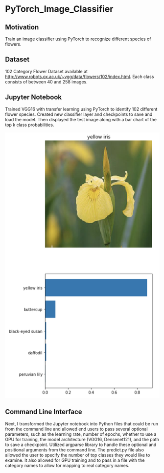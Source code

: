 # PyTorch_Image_Classifier

## Motivation

Train an image classifier using PyTorch to recognize different species of flowers.

## Dataset

102 Category Flower Dataset available at http://www.robots.ox.ac.uk/~vgg/data/flowers/102/index.html. Each class consists of between 40 and 258 images.

## Jupyter Notebook

Trained VGG16 with transfer learning using PyTorch to identify 102 different flower species. Created new classifier layer and checkpoints to save and load the model.  Then displayed the test image along with a bar chart of the top k class probabilities.

![](yellow_iris_class_probs.png)

## Command Line Interface

Next, I transformed the Jupyter notebook into Python files that could be run from the command line and allowed end users to pass several optional parameters, such as the learning rate, number of epochs, whether to use a GPU for training, the model architecture (VGG16, Densenet121), and the path to save a checkpoint. Utilized argparse library to handle these optional and positional arguments from the command line. The predict.py file also allowed the user to specify the number of top classes they would like to examine. It also allowed for GPU training and to pass in a file with the category names to allow for mapping to real category names.
